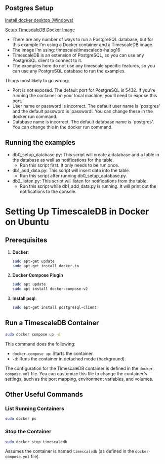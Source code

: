 ## Postgres Setup
[Install docker desktop (Windows)](https://docs.docker.com/desktop/install/windows-install/)

[Setup TimescaleDB Docker Image](https://docs.timescale.com/self-hosted/latest/install/installation-docker/)
- There are any number of ways to run a PostgreSQL database, but for this example I'm using a Docker container and a TimescaleDB image.
- The image I'm using: timescale/timescaledb-ha:pg16
- TimescaleDB is an extension of PostgreSQL, so you can use any PostgreSQL client to connect to it.
- The examples here do not use any timescale specific features, so you can use any PostgreSQL database to run the examples.

Things most likely to go wrong:
- Port is not exposed. The default port for PostgreSQL is 5432. If you're running the container on your local machine, you'll need to expose this port.
- User name or password is incorrect. The default user name is 'postgres' and the default password is 'password'. You can change these in the docker run command.
- Database name is incorrect. The default database name is 'postgres'. You can change this in the docker run command.


## Running the examples
- db0_setup_database.py: This script will create a database and a table in the database as well as notifications for the table.
    - Run this script first. It only needs to be run once.
- db1_add_data.py: This script will insert data into the table.
    - Run this script after running db0_setup_database.py.
- db2_listen.py: This script will listen for notifications from the table.
    - Run this script while db1_add_data.py is running. It will print out the notifications to the console.


# Setting Up TimescaleDB in Docker on Ubuntu

## Prerequisites
1. **Docker**: 

    ```bash
    sudo apt-get update
    sudo apt-get install docker.io
    ```

2. **Docker Compose Plugin**


    ```bash
    sudo apt update
    sudo apt install docker-compose-v2
    ```

3. **Install psql**:

    ```bash
    sudo apt-get install postgresql-client
    ```

## Run a TimescaleDB Container
    
```bash
sudo docker compose up -d
```

This command does the following:
- `docker-compose up`: Starts the container.
- `-d`: Runs the container in detached mode (background).

The configuration for the TimescaleDB container is defined in the `docker-compose.yml` file. You can customize this file to change the container's settings, such as the port mapping, environment variables, and volumes.

## Other Useful Commands

### List Running Containers

```bash
sudo docker ps
```

### Stop the Container

```bash
sudo docker stop timescaledb
```

Assumes the container is named `timescaledb` (as defined in the `docker-compose.yml` file).